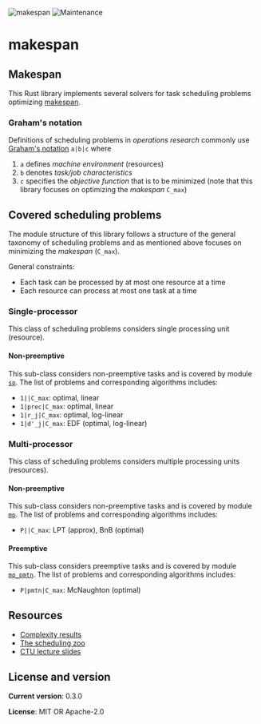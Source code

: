 ![makespan](https://github.com/matyama/makespan/workflows/makespan/badge.svg)
![Maintenance](https://img.shields.io/badge/maintenance-experimental-blue.svg)

# makespan

## Makespan
This Rust library implements several solvers for task scheduling problems optimizing
[makespan](https://en.wikipedia.org/wiki/Makespan).

### Graham's notation
Definitions of scheduling problems in *operations research* commonly use
[Graham's notation](https://en.wikipedia.org/wiki/Optimal_job_scheduling) `a|b|c` where
  1. `a` defines *machine environment* (resources)
  2. `b` denotes *task/job characteristics*
  3. `c` specifies the *objective function* that is to be minimized (note that this library
     focuses on optimizing the *makespan* `C_max`)

## Covered scheduling problems
The module structure of this library follows a structure of the general taxonomy of scheduling
problems and as mentioned above focuses on minimizing the *makespan* (`C_max`).

General constraints:
 - Each task can be processed by at most one resource at a time
 - Each resource can process at most one task at a time

### Single-processor
This class of scheduling problems considers single processing unit (resource).

#### Non-preemptive
This sub-class considers non-preemptive tasks and is covered by module [`sp`](src/sp.rs). The
list of problems and corresponding algorithms includes:
 - `1||C_max`: optimal, linear
 - `1|prec|C_max`: optimal, linear
 - `1|r_j|C_max`: optimal, log-linear
 - `1|d'_j|C_max`: EDF (optimal, log-linear)

### Multi-processor
This class of scheduling problems considers multiple processing units (resources).

#### Non-preemptive
This sub-class considers non-preemptive tasks and is covered by module [`mp`](src/mp.rs). The
list of problems and corresponding algorithms includes:
 - `P||C_max`: LPT (approx), BnB (optimal)

#### Preemptive
This sub-class considers preemptive tasks and is covered by module [`mp_pmtn`](src/mp_pmtn.rs).
The list of problems and corresponding algorithms includes:
 - `P|pmtn|C_max`: McNaughton (optimal)

## Resources
 - [Complexity results](http://www2.informatik.uni-osnabrueck.de/knust/class/dateien/allResults.pdf)
 - [The scheduling zoo](http://www-desir.lip6.fr/~durrc/query/)
 - [CTU lecture slides](https://rtime.ciirc.cvut.cz/~hanzalek/KO/sched_e.pdf)

## License and version
**Current version**: 0.3.0

**License**: MIT OR Apache-2.0
